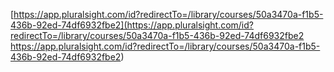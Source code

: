 [https://app.pluralsight.com/id?redirectTo=/library/courses/50a3470a-f1b5-436b-92ed-74df6932fbe2](https://app.pluralsight.com/id?redirectTo=/library/courses/50a3470a-f1b5-436b-92ed-74df6932fbe2
https://app.pluralsight.com/id?redirectTo=/library/courses/50a3470a-f1b5-436b-92ed-74df6932fbe2)